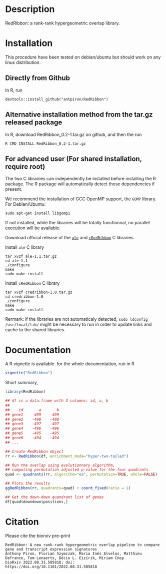 # Description

RedRibbon: a rank-rank hypergeometric overlap library.

# Installation

This procedure have been tested on debian/ubuntu but should work on any linux distribution.

## Directly from Github

In R, run

```
devtools::install_github("antpiron/RedRibbon")
```


## Alternative installation method from the tar.gz released package

In R, download RedRibbon_0.2-1.tar.gz on github, and then the run

```
R CMD INSTALL RedRibbon_0.2-1.tar.gz
```


## For advanced user (For shared installation, require root)

The two C librairies can independently be installed before installing the R package. The R package will automatically detect those dependencies if present.

We recommend the installation of GCC OpenMP support, the `GOMP` library. For Debian/Ubuntu:

```
sudo apt-get install libgomp1
```

If not installed, while the libraries will be totally functionnal, no parallel execution will be available.


Download official release of the [`ale`]( https://github.com/antpiron/ale) and
[`cRedRibbon`](https://github.com/antpiron/cRedRibbon) C libraries.


Install `ale` C library

```
tar xvzf ale-1.1.tar.gz
cd ale-1.1
./configure
make
sudo make install
```

Install `cRedRibbon` C library

```
tar xvzf credribbon-1.0.tar.gz
cd credribbon-1.0
./configure
make
sudo make install
```

Rermark: if the libraries are not automaticaly detected, `sudo ldconfig /usr/local/lib/` might be necessary to run in order to update links and cache to the shared libraries.

# Documentation

A R vignette is available. for the whole documentation, run in R

```R
vignette("RedRibbon")
```


Short summary,

```R
library(RedRibbon)

## df is a data.frame with 3 columns: id, a, b
## 
##    id 	   a 	   b
## gene1 	-499 	-499
## gene2 	-498 	-498
## gene3 	-497 	-497
## gene4 	-496 	-496
## gene5 	-495 	-495
## gene6 	-494 	-494 
## ...

## Create RedRibbon object
rr <- RedRibbon(df, enrichment_mode="hyper-two-tailed")

## Run the overlap using evolutionnary algorithm,
## computing permutation adjusted p-value for the four quadrants
quad <- quadrants(rr, algorithm="ea", permutation=TRUE, whole=FALSE)

## Plots the results
ggRedRibbon(rr, quadrants=quad) + coord_fixed(ratio = 1)

## Get the down-down quandrant list of genes
df[quad$downdown$positions,]
```


# Citation

Please cite the biorxiv pre-print

```
RedRibbon: A new rank-rank hypergeometric overlap pipeline to compare gene and transcript expression signatures
Anthony Piron, Florian Szymczak, Maria Inês Alvelos, Matthieu Defrance, Tom Lenaerts, Décio L. Eizirik, Miriam Cnop
bioRxiv 2022.08.31.505818; doi: https://doi.org/10.1101/2022.08.31.505818 
```
